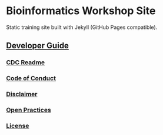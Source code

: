 # Bioinformatics Workshop Site

Static training site built with Jekyll (GitHub Pages compatible).

## [Developer Guide](https://cdcgov.github.io/id-bioifx-workshop/developer-guide/)

### [CDC Readme](./cdc-readme.md)

### [Code of Conduct](./code-of-conduct.md)

### [Disclaimer](./DISCLAIMER.md)

### [Open Practices](./open-practices.md)

### [License](./LICENSE)